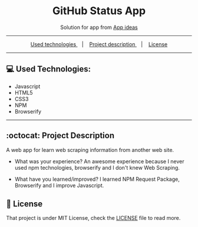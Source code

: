 <h1 align="center">GitHub Status App</h1>

<p align="center">Solution for app from <a href='https://github.com/florinpop17/app-ideas/blob/master/Projects/1-Beginner/GitHub-Status-App.md'>App ideas</a></p>

------

<p align="center">
  <a href="#computer-used-technologies">
    Used technologies
  </a>
  &nbsp;&nbsp;&nbsp;|&nbsp;&nbsp;&nbsp;
  <a href="#octocat-project-description">
    Project description
  </a>
  &nbsp;&nbsp;&nbsp;|&nbsp;&nbsp;&nbsp;
  <a href="#page_with_curl-license">
    License
  </a>
</p>

------

## :computer: Used Technologies:
- Javascript
- HTML5
- CSS3
- NPM
- Browserify

------

## :octocat: Project Description
A web app for learn web scraping information from another web site.

- What was your experience?
An awesome experience because I never used npm technologies, browserify and I don't knew Web Scraping.

- What have you learned/improved?
I learned NPM Request Package, Browserify and I improve Javascript.

## :page_with_curl: License

That project is under MIT License, check the [LICENSE](LICENSE.md) file to read more.
